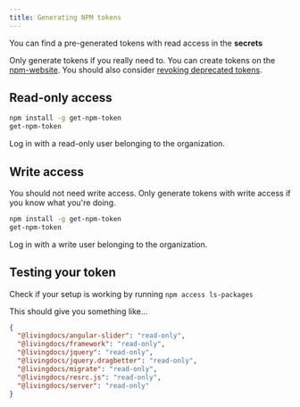 ```yaml
---
title: Generating NPM tokens
---
```


You can find a pre-generated tokens with read access in the **secrets**

Only generate tokens if you really need to. You can create tokens on the [npm-website](https://www.npmjs.com/settings/~/tokens). You should also consider [revoking deprecated tokens](https://www.npmjs.com/settings/~/tokens).


## Read-only access

```sh
npm install -g get-npm-token
get-npm-token
```

Log in with a read-only user belonging to the organization.

## Write access

You should not need write access. Only generate tokens with write access if you know what you're doing.

```sh
npm install -g get-npm-token
get-npm-token
```

Log in with a write user belonging to the organization.


## Testing your token

Check if your setup is working by running `npm access ls-packages`

This should give you something like...

```json
{
  "@livingdocs/angular-slider": "read-only",
  "@livingdocs/framework": "read-only",
  "@livingdocs/jquery": "read-only",
  "@livingdocs/jquery.dragbetter": "read-only",
  "@livingdocs/migrate": "read-only",
  "@livingdocs/resrc.js": "read-only",
  "@livingdocs/server": "read-only"
}
```

